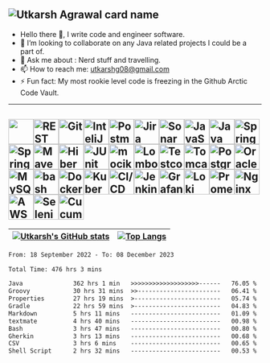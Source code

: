 <!--
**CoderUtk/CoderUtk** is a ✨ _special_ ✨ repository because its `README.md` (this file) appears on your GitHub profile.


Here are some ideas to get you started:
- 👯 I’m looking to collaborate on ...
- 😄 Pronouns: ...
-->
![Utkarsh Agrawal card name](https://cardivo.vercel.app/api?name=Utkarsh%20%20Agrawal&description=%20%F0%9F%8C%B1%20Software%20Engineer%2C%20Adenza&github=CoderUtk&linkedin=linkedin.com/in/utkarsh08/&image=https://avatars.githubusercontent.com/u/22571171?&backgroundColor=%23ecf0f1)
---

- Hello there 👋, I write code and engineer software.
- 👯 I’m looking to collaborate on any Java related projects I could be a part of.
- 💬 Ask me about : Nerd stuff and travelling.
- 📫 How to reach me: utkarshg08@gmail.com
- ⚡ Fun fact: My most rookie level code is freezing in the Github Arctic Code Vault.

---

<img height="50" src="https://user-images.githubusercontent.com/25181517/192108889-232b3431-a585-4b36-a62d-9078bd3641d9.png"><img height="50" src="https://user-images.githubusercontent.com/25181517/192107858-fe19f043-c502-4009-8c47-476fc89718ad.png" alt="REST" title="REST" /><img height="50" src="https://user-images.githubusercontent.com/25181517/192108372-f71d70ac-7ae6-4c0d-8395-51d8870c2ef0.png" alt="Git" title="Git" /><img height="50" src="https://user-images.githubusercontent.com/25181517/192108890-200809d1-439c-4e23-90d3-b090cf9a4eea.png" alt="InteliJ" title="InteliJ" /><img height="50" src="https://user-images.githubusercontent.com/25181517/192109061-e138ca71-337c-4019-8d42-4792fdaa7128.png" alt="Postman" title="Postman" /><img height="50" src="https://user-images.githubusercontent.com/25181517/183912952-83784e94-629d-4c34-a961-ae2ae795b662.png" alt="Jira" title="Jira" /><img height="50" src="https://user-images.githubusercontent.com/25181517/184146221-671413cb-b1ae-47db-a232-b37c99281516.png" alt="SonarQube" title="SonarQube" /><img height="50" src="https://user-images.githubusercontent.com/25181517/117447155-6a868a00-af3d-11eb-9cfe-245df15c9f3f.png" alt="JavaScript" title="JavaScript" /><img height="50" src="https://user-images.githubusercontent.com/25181517/117201156-9a724800-adec-11eb-9a9d-3cd0f67da4bc.png" alt="Java" title="Java" /><img height="50" src="https://user-images.githubusercontent.com/25181517/117201470-f6d56780-adec-11eb-8f7c-e70e376cfd07.png" alt="Spring" title="Spring" /><img height="50" src="https://user-images.githubusercontent.com/25181517/183891303-41f257f8-6b3d-487c-aa56-c497b880d0fb.png" alt="Spring Boot" title="Spring Boot" /><img height="50" src="https://user-images.githubusercontent.com/25181517/117207242-07d5a700-adf4-11eb-975e-be04e62b984b.png" alt="Maven" title="Maven" /><img height="50" src="https://user-images.githubusercontent.com/25181517/117207493-49665200-adf4-11eb-808e-a9c0fcc2a0a0.png" alt="Hibernate" title="Hibernate" /><img height="50" src="https://user-images.githubusercontent.com/25181517/117533873-484d4480-afef-11eb-9fad-67c8605e3592.png" alt="JUnit" title="JUnit" /><img height="50" src="https://user-images.githubusercontent.com/25181517/183892181-ad32b69e-3603-418c-b8e7-99e976c2a784.png" alt="mocikto" title="mocikto" /><img height="50" src="https://user-images.githubusercontent.com/25181517/190229463-87fa862f-ccf0-48da-8023-940d287df610.png" alt="Lombok" title="Lombok" /><img height="50" src="https://user-images.githubusercontent.com/25181517/184097317-690eea12-3a26-4f7c-8521-729ebbbb3f98.png" alt="Testcontainers" title="Testcontainers" /><img height="50" src="https://user-images.githubusercontent.com/25181517/183894676-137319b5-1364-4b6a-ba4f-e9fc94ddc4aa.png" alt="Tomcat" title="Tomcat" /><img height="50" src="https://user-images.githubusercontent.com/25181517/117208740-bfb78400-adf5-11eb-97bb-09072b6bedfc.png" alt="PostgreSQL" title="PostgreSQL" /><img height="50" src="https://user-images.githubusercontent.com/25181517/117208736-bdedc080-adf5-11eb-912f-61c7d43705f6.png" alt="Oracle" title="Oracle" /><img height="50" src="https://user-images.githubusercontent.com/25181517/183896128-ec99105a-ec1a-4d85-b08b-1aa1620b2046.png" alt="MySQL" title="MySQL" /><img height="50" src="https://user-images.githubusercontent.com/25181517/192158606-7c2ef6bd-6e04-47cf-b5bc-da2797cb5bda.png" alt="bash" title="bash" /><img height="50" src="https://user-images.githubusercontent.com/25181517/117207330-263ba280-adf4-11eb-9b97-0ac5b40bc3be.png" alt="Docker" title="Docker" /><img height="50" src="https://user-images.githubusercontent.com/25181517/182534006-037f08b5-8e7b-4e5f-96b6-5d2a5558fa85.png" alt="Kubernetes" title="Kubernetes" /><img height="50" src="https://user-images.githubusercontent.com/25181517/183868728-b2e11072-00a5-47e2-8a4e-4ebbb2b8c554.png" alt="CI/CD" title="CI/CD" /><img height="50" src="https://user-images.githubusercontent.com/25181517/179090274-733373ef-3b59-4f28-9ecb-244bea700932.png" alt="Jenkins" title="Jenkins" /><img height="50" src="https://user-images.githubusercontent.com/25181517/182534075-4962068b-4407-46c2-ac67-ddcb86af30cc.png" alt="Grafana" title="Grafana" /><img height="50" src="https://user-images.githubusercontent.com/25181517/190230082-55409fe9-d5a2-4f3d-bdba-0f0946190e67.png" alt="Loki" title="Loki" /><img height="50" src="https://user-images.githubusercontent.com/25181517/182534182-c510199a-7a4d-4084-96e3-e3db2251bbce.png" alt="Prometheus" title="Prometheus" /><img height="50" src="https://user-images.githubusercontent.com/25181517/183345125-9a7cd2e6-6ad6-436f-8490-44c903bef84c.png" alt="Nginx" title="Nginx" /><img height="50" src="https://user-images.githubusercontent.com/25181517/183896132-54262f2e-6d98-41e3-8888-e40ab5a17326.png" alt="AWS" title="AWS" /><img height="50" src="https://user-images.githubusercontent.com/25181517/184103699-d1b83c07-2d83-4d99-9a1e-83bd89e08117.png" alt="Selenium" title="Selenium" /><img height="50" src="https://user-images.githubusercontent.com/25181517/184117353-4b437677-c4bb-4f4c-b448-af4920576732.png" alt="Cucumber" title="Cucumber" />
---

| [![Utkarsh's GitHub stats](https://github-readme-stats.vercel.app/api?username=CoderUtk&show_icons=true&theme=default)](https://github.com/CoderUtk/github-readme-stats) 	| [![Top Langs](https://github-readme-stats.vercel.app/api/top-langs/?username=CoderUtk&layout=compact&exclude_repo=coderutk.github.io)](https://github.com/CoderUtk/github-readme-stats) 	|
|------------------------------------------------------------------------------------------------------------------------------------------------------------------------------	|---------------------------------------------------------------------------------------------------------------------------------------------------------	|


<!--START_SECTION:waka-->

```txt
From: 18 September 2022 - To: 08 December 2023

Total Time: 476 hrs 3 mins

Java              362 hrs 1 min   >>>>>>>>>>>>>>>>>>>------   76.05 %
Groovy            30 hrs 31 mins  >>-----------------------   06.41 %
Properties        27 hrs 19 mins  >------------------------   05.74 %
Gradle            22 hrs 59 mins  >------------------------   04.83 %
Markdown          5 hrs 11 mins   -------------------------   01.09 %
textmate          4 hrs 40 mins   -------------------------   00.98 %
Bash              3 hrs 47 mins   -------------------------   00.80 %
Gherkin           3 hrs 13 mins   -------------------------   00.68 %
CSV               3 hrs 6 mins    -------------------------   00.65 %
Shell Script      2 hrs 32 mins   -------------------------   00.53 %
```

<!--END_SECTION:waka--> 
